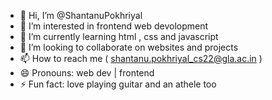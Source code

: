 - 👋 Hi, I’m @ShantanuPokhriyal
- 👀 I’m interested in frontend web devolopment
- 🌱 I’m currently learning html , css and javascript
- 💞️ I’m looking to collaborate on websites and projects
- 📫 How to reach me ( shantanu.pokhriyal_cs22@gla.ac.in )
- 😄 Pronouns: web dev | frontend
- ⚡ Fun fact: love playing guitar and an athele too

<!---
ShantanuPokhriyal/ShantanuPokhriyal is a ✨ special ✨ repository because its `README.md` (this file) appears on your GitHub profile.
You can click the Preview link to take a look at your changes.
--->
